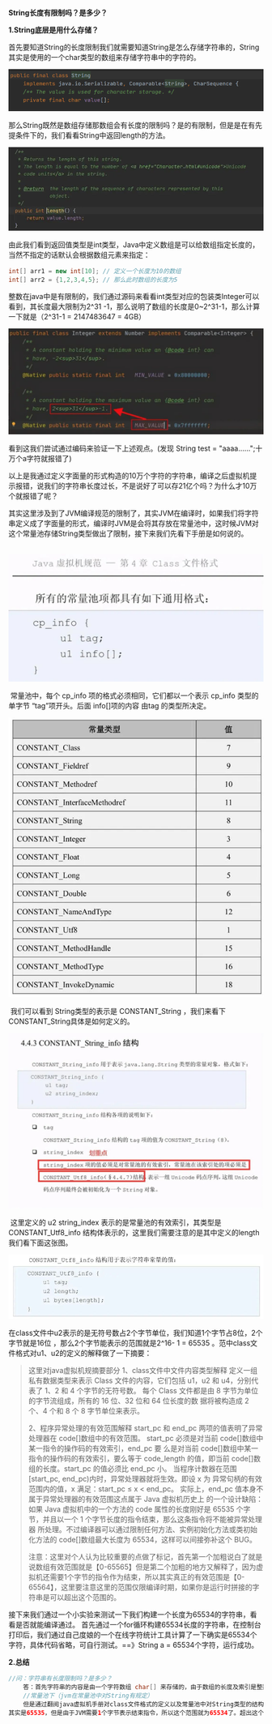 **String长度有限制吗？是多少？**

**1.String底层是用什么存储？**

​		首先要知道String的长度限制我们就需要知道String是怎么存储字符串的，String其实是使用的一个char类型的数组来存储字符串中的字符的。

![](./images/2/126.png)

​		那么String既然是数组存储那数组会有长度的限制吗？是的有限制，但是是在有先提条件下的，我们看看String中返回length的方法。

![](./images/2/127.jpg)

​		由此我们看到返回值类型是int类型，Java中定义数组是可以给数组指定长度的，当然不指定的话默认会根据数组元素来指定：

```java
int[] arr1 = new int[10]; // 定义一个长度为10的数组
int[] arr2 = {1,2,3,4,5}; // 那么此时数组的长度为5
```

​		整数在java中是有限制的，我们通过源码来看看int类型对应的包装类Integer可以看到，其长度最大限制为2^31 -1，那么说明了数组的长度是0~2^31-1，那么计算一下就是（2^31-1 = 2147483647 = 4GB）

![](./images/2/128.jpg)

看到这我们尝试通过编码来验证一下上述观点。(发现 String test = "aaaa......";十万个a字符就报错了)

​		以上是我通过定义字面量的形式构造的10万个字符的字符串，编译之后虚拟机提示报错，说我们的字符串长度过长，不是说好了可以存21亿个吗？为什么才10万个就报错了呢？

​		其实这里涉及到了JVM编译规范的限制了，其实JVM在编译时，如果我们将字符串定义成了字面量的形式，编译时JVM是会将其存放在常量池中，这时候JVM对这个常量池存储String类型做出了限制，接下来我们先看下手册是如何说的。

​		![](./images/2/129.jpg)

​		常量池中，每个 cp_info 项的格式必须相同，它们都以一个表示 cp_info 类型的单字节 “tag”项开头。后面 info[]项的内容 由tag 的类型所决定。

![](./images/2/130.jpg)

​		我们可以看到 String类型的表示是 CONSTANT_String ，我们来看下CONSTANT_String具体是如何定义的。

![](./images/2/131.jpg)

​		这里定义的 u2 string_index 表示的是常量池的有效索引，其类型是CONSTANT_Utf8_info 结构体表示的，这里我们需要注意的是其中定义的length我们看下面这张图。

![](./images/2/132.jpg)

​		在class文件中u2表示的是无符号数占2个字节单位，我们知道1个字节占8位，2个字节就是16位 ，那么2个字节能表示的范围就是2^16- 1 = 65535 。范中class文件格式对u1、u2的定义的解释做了一下摘要：

> 这里对java虚拟机规摘要部分
> 1、class文件中文件内容类型解释
> 定义一组私有数据类型来表示 Class 文件的内容，它们包括 u1，u2 和 u4，分别代
> 表了 1、2 和 4 个字节的无符号数。
> 每个 Class 文件都是由 8 字节为单位的字节流组成，所有的 16 位、32 位和 64 位长度的数
> 据将被构造成 2 个、4 个和 8 个 8 字节单位来表示。
>
> 
>
> 2、程序异常处理的有效范围解释
> start_pc 和 end_pc 两项的值表明了异常处理器在 code[]数组中的有效范围。
> start_pc 必须是对当前 code[]数组中某一指令的操作码的有效索引，end_pc 要
> 么是对当前 code[]数组中某一指令的操作码的有效索引，要么等于 code_length
> 的值，即当前 code[]数组的长度。start_pc 的值必须比 end_pc 小。
> 当程序计数器在范围[start_pc, end_pc)内时，异常处理器就将生效。即设 x 为
> 异常句柄的有效范围内的值，x 满足：start_pc ≤ x < end_pc。
> 实际上，end_pc 值本身不属于异常处理器的有效范围这点属于 Java 虚拟机历史上
> 的一个设计缺陷：如果 Java 虚拟机中的一个方法的 code 属性的长度刚好是 65535
> 个字节，并且以一个 1 个字节长度的指令结束，那么这条指令将不能被异常处理器
> 所处理。不过编译器可以通过限制任何方法、实例初始化方法或类初始化方法的
> code[]数组最大长度为 65534，这样可以间接弥补这个 BUG。
>
> 
>
> 注意：这里对个人认为比较重要的点做了标记，首先第一个加粗说白了就是说数组有效范围就是【0-65565】但是第二个加粗的地方又解释了，因为虚拟机还需要1个字节的指令作为结束，所以其实真正的有效范围是【0-65564】，这里要注意这里的范围仅限编译时期，如果你是运行时拼接的字符串是可以超出这个范围的。

​		接下来我们通过一个小实验来测试一下我们构建一个长度为65534的字符串，看看是否就能编译通过。
首先通过一个for循环构建65534长度的字符串，在控制台打印后，我们通过自己度娘的一个在线字符统计工具计算了一下确实是65534个字符，具体代码省略，可自行测试。==》String a = 65534个字符，运行成功。



**2.总结**

```java
//问：字符串有长度限制吗？是多少？
	答：首先字符串的内容是由一个字符数组 char[] 来存储的，由于数组的长度及索引是整数，且String类中返回字符串长度的方法length() 的返回值也是int ，所以通过查看java源码中的类Integer我们可以看到Integer的最大范围是2^31 -1,由于数组是从0开始的，所以数组的最大长度可以使【0~2^31-1】通过计算是大概4GB。
	//常量池下（jvm在常量池中对String有规定）
	但是通过翻阅java虚拟机手册对class文件格式的定义以及常量池中对String类型的结构体定义我们可以知道对于索引定义了u2，就是无符号占2个字节，2个字节可以表示的最大范围是2^16 -1 = 65535。
其实是65535，但是由于JVM需要1个字节表示结束指令，所以这个范围就为65534了。超出这个范围在编译时期是会报错的，但是运行时拼接或者赋值的话范围是在整形的最大范围。
```



























